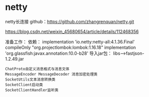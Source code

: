 # netty
netty长连接
github：https://github.com/zhangrenquan/netty.git

https://blog.csdn.net/weixin_45680654/article/details/112468356

准备工作：
    依赖：
            implementation 'io.netty:netty-all:4.1.36.Final'
            compileOnly "org.projectlombok:lombok:1.16.18"
            implementation 'org.glassfish:javax.annotation:10.0-b28'
    导入jar包：
            libs-->fastjson-1.2.49.jar
    
    ChatProto自定义消息格式与消息文体
    MessageEncoder MessageDecoder 消息加密处理类
    SocketUtils文本消息转换类
    SocketClient启动类
    SocketClientHandler监听类
    